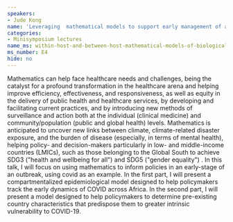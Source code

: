 ```yaml
---
speakers:
- Jude Kong
name: 'Leveraging  mathematical models to support early management of an emerging disease outbreak: the case of Covid-19 and Africa'
categories:
- Minisymposium lectures
name_ms: within-host-and-between-host-mathematical-models-of-biological-dynamics
ms_number: E4
hide: no
---
```



Mathematics can help face healthcare needs and challenges, being the catalyst for a profound transformation in the healthcare arena and helping improve efficiency, effectiveness, and responsiveness, as well as equity in the delivery of public health and healthcare services, by developing and facilitating current practices, and by introducing new methods of surveillance and action both at the individual (clinical medicine) and community/population (public and global health) levels.   Mathematics is anticipated to uncover new links between climate, climate-related disaster exposure, and the burden of disease (especially, in terms of mental health), helping policy- and decision-makers particularly in low- and middle-income countries (LMICs), such as those belonging to the Global South to achieve SDG3 ("health and wellbeing for all") and SDG5 ("gender equality") . In this talk, I will focus on using mathematics to  inform policies in an early-stage of an outbreak, using covid as an example. In the first part, I will present a compartmentalized epidemiological model designed to help policymakers track the early dynamics of COVID across Africa. In the second part, I will present a model designed to help policymakers to determine pre-existing country characteristics that predispose them to greater intrinsic vulnerability to COVID-19.
